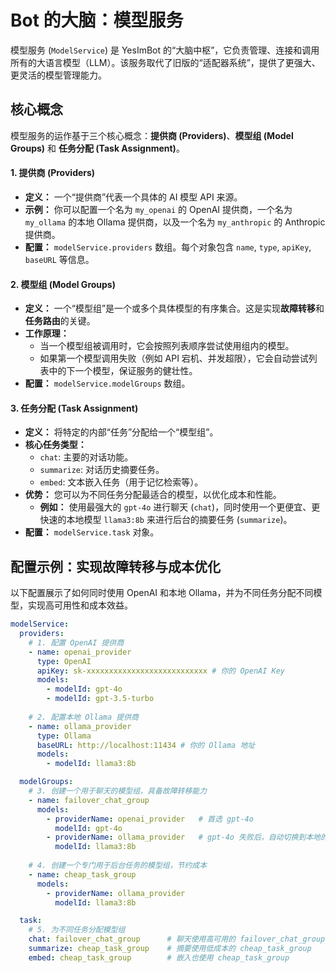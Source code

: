 # Bot 的大脑：模型服务

模型服务 (`ModelService`) 是 YesImBot 的“大脑中枢”，它负责管理、连接和调用所有的大语言模型（LLM）。该服务取代了旧版的“适配器系统”，提供了更强大、更灵活的模型管理能力。

## 核心概念

模型服务的运作基于三个核心概念：**提供商 (Providers)**、**模型组 (Model Groups)** 和 **任务分配 (Task Assignment)**。

#### 1. 提供商 (Providers)
- **定义：** 一个“提供商”代表一个具体的 AI 模型 API 来源。
- **示例：** 你可以配置一个名为 `my_openai` 的 OpenAI 提供商，一个名为 `my_ollama` 的本地 Ollama 提供商，以及一个名为 `my_anthropic` 的 Anthropic 提供商。
- **配置：** `modelService.providers` 数组。每个对象包含 `name`, `type`, `apiKey`, `baseURL` 等信息。

#### 2. 模型组 (Model Groups)
- **定义：** 一个“模型组”是一个或多个具体模型的有序集合。这是实现**故障转移**和**任务路由**的关键。
- **工作原理：**
    - 当一个模型组被调用时，它会按照列表顺序尝试使用组内的模型。
    - 如果第一个模型调用失败（例如 API 宕机、并发超限），它会自动尝试列表中的下一个模型，保证服务的健壮性。
- **配置：** `modelService.modelGroups` 数组。

#### 3. 任务分配 (Task Assignment)
- **定义：** 将特定的内部“任务”分配给一个“模型组”。
- **核心任务类型：**
    - `chat`: 主要的对话功能。
    - `summarize`: 对话历史摘要任务。
    - `embed`: 文本嵌入任务（用于记忆检索等）。
- **优势：** 您可以为不同任务分配最适合的模型，以优化成本和性能。
    - **例如：** 使用最强大的 `gpt-4o` 进行聊天 (`chat`)，同时使用一个更便宜、更快速的本地模型 `llama3:8b` 来进行后台的摘要任务 (`summarize`)。
- **配置：** `modelService.task` 对象。

## 配置示例：实现故障转移与成本优化

以下配置展示了如何同时使用 OpenAI 和本地 Ollama，并为不同任务分配不同模型，实现高可用性和成本效益。

```yaml
modelService:
  providers:
    # 1. 配置 OpenAI 提供商
    - name: openai_provider
      type: OpenAI
      apiKey: sk-xxxxxxxxxxxxxxxxxxxxxxxxxxx # 你的 OpenAI Key
      models:
        - modelId: gpt-4o
        - modelId: gpt-3.5-turbo
    
    # 2. 配置本地 Ollama 提供商
    - name: ollama_provider
      type: Ollama
      baseURL: http://localhost:11434 # 你的 Ollama 地址
      models:
        - modelId: llama3:8b

  modelGroups:
    # 3. 创建一个用于聊天的模型组，具备故障转移能力
    - name: failover_chat_group
      models:
        - providerName: openai_provider   # 首选 gpt-4o
          modelId: gpt-4o
        - providerName: ollama_provider   # gpt-4o 失败后，自动切换到本地的 llama3
          modelId: llama3:8b
    
    # 4. 创建一个专门用于后台任务的模型组，节约成本
    - name: cheap_task_group
      models:
        - providerName: ollama_provider
          modelId: llama3:8b

  task:
    # 5. 为不同任务分配模型组
    chat: failover_chat_group      # 聊天使用高可用的 failover_chat_group
    summarize: cheap_task_group    # 摘要使用低成本的 cheap_task_group
    embed: cheap_task_group        # 嵌入也使用 cheap_task_group
```